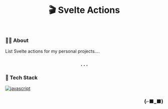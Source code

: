 <h1 align="center">🎬 Svelte Actions</h1>

<br>

### 👨‍💻 About

List Svelte actions for my personal projects....

<h3 align="center">. . .</h3>

### 🧰 Tech Stack

[<img alt="javascript" src="https://img.shields.io/badge/JavaScript-323330?style=for-the-badge&logo=javascript&logoColor=F7DF1E" />](https://developer.mozilla.org/en-US/docs/Web/javascript)

<h3 align="right">(⌐■_■)</h3>
